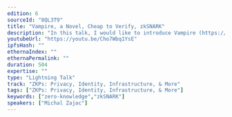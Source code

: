 ```yaml
---
edition: 6
sourceId: "8QL3T9"
title: "Vampire, a Novel, Cheap to Verify, zkSNARK"
description: "In this talk, I would like to introduce Vampire (https://eprint.iacr.org/2022/406) -- a novel zkSNARK that has the smallest communication complexity and on-chain verification cost of all known updatable zkSNARKs."
youtubeUrl: "https://youtu.be/Cho7Wbq1YsE"
ipfsHash: ""
ethernaIndex: ""
ethernaPermalink: ""
duration: 504
expertise: ""
type: "Lightning Talk"
track: "ZKPs: Privacy, Identity, Infrastructure, & More"
tags: ["ZKPs: Privacy, Identity, Infrastructure, & More"]
keywords: ["zero-knowledge","zkSNARK"]
speakers: ["Michal Zajac"]
---
```

